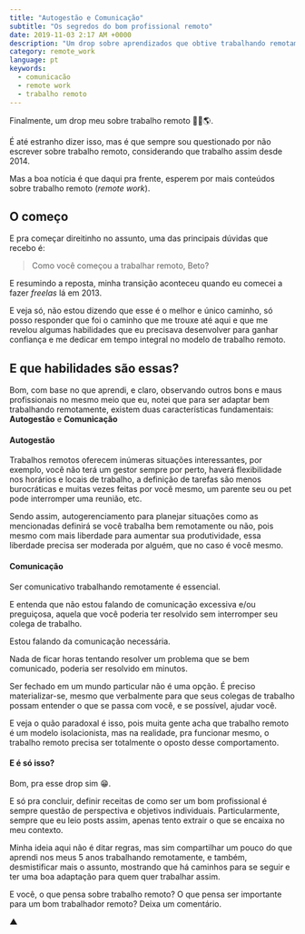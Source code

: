 ```yaml
---
title: "Autogestão e Comunicação"
subtitle: "Os segredos do bom profissional remoto"
date: 2019-11-03 2:17 AM +0000
description: "Um drop sobre aprendizados que obtive trabalhando remotamente e dicas de como se adaptar bem neste modelo de trabalho"
category: remote_work
language: pt
keywords:
  - comunicacão
  - remote work
  - trabalho remoto
---
```


Finalmente, um drop meu sobre trabalho remoto 🎉🙌🌎.

É até estranho dizer isso, mas é que sempre sou questionado por não escrever sobre trabalho remoto, considerando que trabalho assim desde 2014.

Mas a boa notícia é que daqui pra frente, esperem por mais conteúdos sobre trabalho remoto (_remote work_).

## O começo

E pra começar direitinho no assunto, uma das principais dúvidas que recebo é:

> Como você começou a trabalhar remoto, Beto?

E resumindo a reposta, minha transição aconteceu quando eu comecei a fazer _freelas_ lá em 2013.

E veja só, não estou dizendo que esse é o melhor e único caminho, só posso responder que foi o caminho que me trouxe até aqui e que me revelou algumas habilidades que eu precisava desenvolver para ganhar confiança e me dedicar em tempo integral no modelo de trabalho remoto.

## E que habilidades são essas?

Bom, com base no que aprendi, e claro, observando outros bons e maus profissionais no mesmo meio que eu, notei que para ser adaptar bem trabalhando remotamente, existem duas características fundamentais: **Autogestão** e **Comunicação**

#### Autogestão

Trabalhos remotos oferecem inúmeras situações interessantes, por exemplo, você não terá um gestor sempre por perto, haverá flexibilidade nos horários e locais de trabalho, a definição de tarefas são menos burocráticas e muitas vezes feitas por você mesmo, um parente seu ou pet pode interromper uma reunião, etc.

Sendo assim, autogerenciamento para planejar situações como as mencionadas definirá se você trabalha bem remotamente ou não, pois mesmo com mais liberdade para aumentar sua produtividade, essa liberdade precisa ser moderada por alguém, que no caso é você mesmo.

#### Comunicação

Ser comunicativo trabalhando remotamente é essencial.

E entenda que não estou falando de comunicação excessiva e/ou preguiçosa, aquela que você poderia ter resolvido sem interromper seu colega de trabalho.

Estou falando da comunicação necessária.

Nada de ficar horas tentando resolver um problema que se bem comunicado, poderia ser resolvido em minutos.

Ser fechado em um mundo particular não é uma opção. É preciso materializar-se, mesmo que verbalmente para que seus colegas de trabalho possam entender o que se passa com você, e se possível, ajudar você.

E veja o quão paradoxal é isso, pois muita gente acha que trabalho remoto é um modelo isolacionista, mas na realidade, pra funcionar mesmo, o trabalho remoto precisa ser totalmente o oposto desse comportamento.

#### E é só isso?

Bom, pra esse drop sim 😁.

E só pra concluir, definir receitas de como ser um bom profissional é sempre questão de perspectiva e objetivos individuais. Particularmente, sempre que eu leio posts assim, apenas tento extrair o que se encaixa no meu contexto.

Minha ideia aqui não é ditar regras, mas sim compartilhar um pouco do que aprendi nos meus 5 anos trabalhando remotamente, e também, desmistificar mais o assunto, mostrando que há caminhos para se seguir e ter uma boa adaptação para quem quer trabalhar assim.

E você, o que pensa sobre trabalho remoto? O que pensa ser importante para um bom trabalhador remoto? Deixa um comentário.

▲
